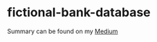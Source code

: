 # fictional-bank-database

Summary can be found on my [Medium](https://medium.com/@ottneel/designing-a-bank-marketing-database-part-1-6fcfb97e3ab4)
